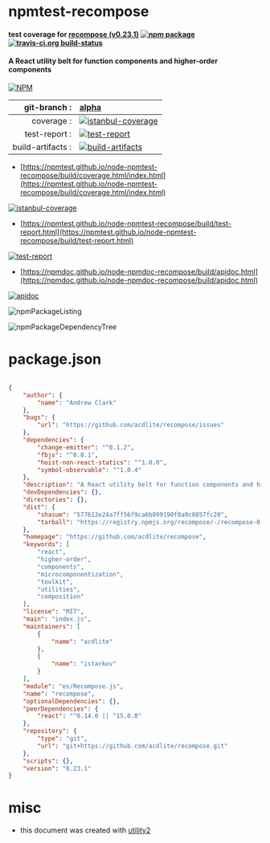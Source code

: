 # npmtest-recompose

#### test coverage for  [recompose (v0.23.1)](https://github.com/acdlite/recompose)  [![npm package](https://img.shields.io/npm/v/npmtest-recompose.svg?style=flat-square)](https://www.npmjs.org/package/npmtest-recompose) [![travis-ci.org build-status](https://api.travis-ci.org/npmtest/node-npmtest-recompose.svg)](https://travis-ci.org/npmtest/node-npmtest-recompose)

#### A React utility belt for function components and higher-order components

[![NPM](https://nodei.co/npm/recompose.png?downloads=true&downloadRank=true&stars=true)](https://www.npmjs.com/package/recompose)

| git-branch : | [alpha](https://github.com/npmtest/node-npmtest-recompose/tree/alpha)|
|--:|:--|
| coverage : | [![istanbul-coverage](https://npmtest.github.io/node-npmtest-recompose/build/coverage.badge.svg)](https://npmtest.github.io/node-npmtest-recompose/build/coverage.html/index.html)|
| test-report : | [![test-report](https://npmtest.github.io/node-npmtest-recompose/build/test-report.badge.svg)](https://npmtest.github.io/node-npmtest-recompose/build/test-report.html)|
| build-artifacts : | [![build-artifacts](https://npmtest.github.io/node-npmtest-recompose/glyphicons_144_folder_open.png)](https://github.com/npmtest/node-npmtest-recompose/tree/gh-pages/build)|

- [https://npmtest.github.io/node-npmtest-recompose/build/coverage.html/index.html](https://npmtest.github.io/node-npmtest-recompose/build/coverage.html/index.html)

[![istanbul-coverage](https://npmtest.github.io/node-npmtest-recompose/build/screenCapture.buildCi.browser.%252Ftmp%252Fbuild%252Fcoverage.lib.html.png)](https://npmtest.github.io/node-npmtest-recompose/build/coverage.html/index.html)

- [https://npmtest.github.io/node-npmtest-recompose/build/test-report.html](https://npmtest.github.io/node-npmtest-recompose/build/test-report.html)

[![test-report](https://npmtest.github.io/node-npmtest-recompose/build/screenCapture.buildCi.browser.%252Ftmp%252Fbuild%252Ftest-report.html.png)](https://npmtest.github.io/node-npmtest-recompose/build/test-report.html)

- [https://npmdoc.github.io/node-npmdoc-recompose/build/apidoc.html](https://npmdoc.github.io/node-npmdoc-recompose/build/apidoc.html)

[![apidoc](https://npmdoc.github.io/node-npmdoc-recompose/build/screenCapture.buildCi.browser.%252Ftmp%252Fbuild%252Fapidoc.html.png)](https://npmdoc.github.io/node-npmdoc-recompose/build/apidoc.html)

![npmPackageListing](https://npmtest.github.io/node-npmtest-recompose/build/screenCapture.npmPackageListing.svg)

![npmPackageDependencyTree](https://npmtest.github.io/node-npmtest-recompose/build/screenCapture.npmPackageDependencyTree.svg)



# package.json

```json

{
    "author": {
        "name": "Andrew Clark"
    },
    "bugs": {
        "url": "https://github.com/acdlite/recompose/issues"
    },
    "dependencies": {
        "change-emitter": "^0.1.2",
        "fbjs": "^0.8.1",
        "hoist-non-react-statics": "^1.0.0",
        "symbol-observable": "^1.0.4"
    },
    "description": "A React utility belt for function components and higher-order components",
    "devDependencies": {},
    "directories": {},
    "dist": {
        "shasum": "577613e24a7ff56f9ca6b899190f8a9c0857fc20",
        "tarball": "https://registry.npmjs.org/recompose/-/recompose-0.23.1.tgz"
    },
    "homepage": "https://github.com/acdlite/recompose",
    "keywords": [
        "react",
        "higher-order",
        "components",
        "microcomponentization",
        "toolkit",
        "utilities",
        "composition"
    ],
    "license": "MIT",
    "main": "index.js",
    "maintainers": [
        {
            "name": "acdlite"
        },
        {
            "name": "istarkov"
        }
    ],
    "module": "es/Recompose.js",
    "name": "recompose",
    "optionalDependencies": {},
    "peerDependencies": {
        "react": "^0.14.0 || ^15.0.0"
    },
    "repository": {
        "type": "git",
        "url": "git+https://github.com/acdlite/recompose.git"
    },
    "scripts": {},
    "version": "0.23.1"
}
```



# misc
- this document was created with [utility2](https://github.com/kaizhu256/node-utility2)
